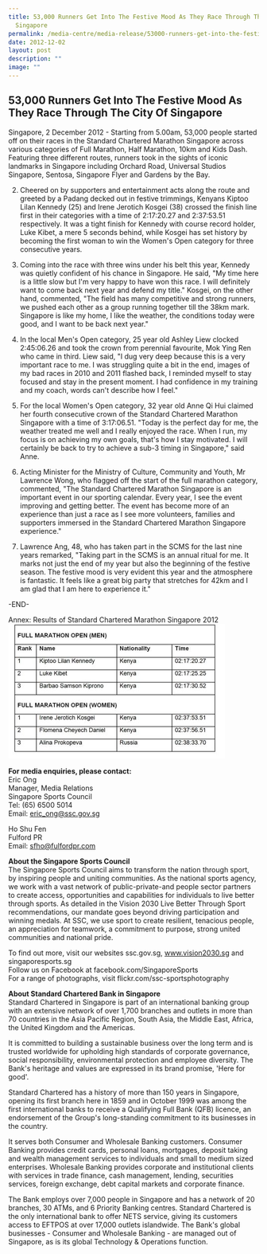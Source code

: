 ```yaml
---
title: 53,000 Runners Get Into The Festive Mood As They Race Through The City Of
  Singapore
permalink: /media-centre/media-release/53000-runners-get-into-the-festive-mood-as-they-race-through-the-city/
date: 2012-12-02
layout: post
description: ""
image: ""
---
```

## **53,000 Runners Get Into The Festive Mood As They Race Through The City Of Singapore**

Singapore, 2 December 2012 - Starting from 5.00am, 53,000 people started off on their races in the Standard Chartered Marathon Singapore across various categories of Full Marathon, Half Marathon, 10km and Kids Dash. Featuring three different routes, runners took in the sights of iconic landmarks in Singapore including Orchard Road, Universal Studios Singapore, Sentosa, Singapore Flyer and Gardens by the Bay.

2. Cheered on by supporters and entertainment acts along the route and greeted by a Padang decked out in festive trimmings, Kenyans Kiptoo Lilan Kennedy (25) and Irene Jerotich Kosgei (38) crossed the finish line first in their categories with a time of 2:17:20.27 and 2:37:53.51 respectively. It was a tight finish for Kennedy with course record holder, Luke Kibet, a mere 5 seconds behind, while Kosgei has set history by becoming the first woman to win the Women's Open category for three consecutive years.

3.  Coming into the race with three wins under his belt this year, Kennedy was quietly confident of his chance in Singapore. He said, "My time here is a little slow but I'm very happy to have won this race. I will definitely want to come back next year and defend my title." Kosgei, on the other hand, commented, "The field has many competitive and strong runners, we pushed each other as a group running together till the 38km mark. Singapore is like my home, I like the weather, the conditions today were good, and I want to be back next year."

4. In the local Men's Open category, 25 year old Ashley Liew clocked 2:45:06.26 and took the crown from perennial favourite, Mok Ying Ren who came in third. Liew said, "I dug very deep because this is a very important race to me. I was struggling quite a bit in the end, images of my bad races in 2010 and 2011 flashed back, I reminded myself to stay focused and stay in the present moment. I had confidence in my training and my coach, words can't describe how I feel."

5. For the local Women's Open category, 32 year old Anne Qi Hui claimed her fourth consecutive crown of the Standard Chartered Marathon Singapore with a time of 3:17:06.51. "Today is the perfect day for me, the weather treated me well and I really enjoyed the race. When I run, my focus is on achieving my own goals, that's how I stay motivated. I will certainly be back to try to achieve a sub-3 timing in Singapore," said Anne.

6. Acting Minister for the Ministry of Culture, Community and Youth, Mr Lawrence Wong, who flagged off the start of the full marathon category, commented, "The Standard Chartered Marathon Singapore is an important event in our sporting calendar. Every year, I see the event improving and getting better. The event has become more of an experience than just a race as I see more volunteers, families and supporters immersed in the Standard Chartered Marathon Singapore experience."

7. Lawrence Ang, 48, who has taken part in the SCMS for the last nine years remarked, "Taking part in the SCMS is an annual ritual for me. It marks not just the end of my year but also the beginning of the festive season. The festive mood is very evident this year and the atmosphere is fantastic. It feels like a great big party that stretches for 42km and I am glad that I am here to experience it."

-END-

Annex: Results of Standard Chartered Marathon Singapore 2012
![](/images/Media%20Centre/Media%20Release/2012/Dec/53000RUNNERSGETINTOTHEFESTIVEMOODASTHEYRACETHROUGHTHECITYOFSINGAPOREMainPar0055Imagegif.gif)

**For media enquiries, please contact:**
<br>
Eric Ong
<br>Manager, Media Relations
<br>Singapore Sports Council
<br>Tel: (65) 6500 5014
<br>Email: [eric_ong@ssc.gov.sg](eric_ong@ssc.gov.sg)

Ho Shu Fen
<br>Fulford PR
<br>Email: [sfho@fulfordpr.com](sfho@fulfordpr.com)

**About the Singapore Sports Council**
<br>
The Singapore Sports Council aims to transform the nation through sport, by inspiring people and uniting communities. As the national sports agency, we work with a vast network of public-private-and people sector partners to create access, opportunities and capabilities for individuals to live better through sports. As detailed in the Vision 2030 Live Better Through Sport recommendations, our mandate goes beyond driving participation and winning medals. At SSC, we use sport to create resilient, tenacious people, an appreciation for teamwork, a commitment to purpose, strong united communities and national pride.

To find out more, visit our websites ssc.gov.sg, www.vision2030.sg and singaporesports.sg
<br>
Follow us on Facebook at facebook.com/SingaporeSports
<br>
For a range of photographs, visit flickr.com/ssc-sportsphotography

**About Standard Chartered Bank in Singapore**
<br>
Standard Chartered in Singapore is part of an international banking group with an extensive network of over 1,700 branches and outlets in more than 70 countries in the Asia Pacific Region, South Asia, the Middle East, Africa, the United Kingdom and the Americas.

It is committed to building a sustainable business over the long term and is trusted worldwide for upholding high standards of corporate governance, social responsibility, environmental protection and employee diversity. The Bank's heritage and values are expressed in its brand promise, 'Here for good'.

Standard Chartered has a history of more than 150 years in Singapore, opening its first branch here in 1859 and in October 1999 was among the first international banks to receive a Qualifying Full Bank (QFB) licence, an endorsement of the Group's long-standing commitment to its businesses in the country.

It serves both Consumer and Wholesale Banking customers. Consumer Banking provides credit cards, personal loans, mortgages, deposit taking and wealth management services to individuals and small to medium sized enterprises. Wholesale Banking provides corporate and institutional clients with services in trade finance, cash management, lending, securities services, foreign exchange, debt capital markets and corporate finance.

The Bank employs over 7,000 people in Singapore and has a network of 20 branches, 30 ATMs, and 6 Priority Banking centres. Standard Chartered is the only international bank to offer NETS service, giving its customers access to EFTPOS at over 17,000 outlets islandwide. The Bank's global businesses - Consumer and Wholesale Banking - are managed out of Singapore, as is its global Technology & Operations function.